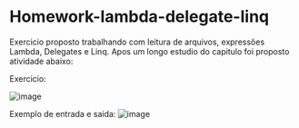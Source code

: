# Homework-lambda-delegate-linq

Exercicio proposto trabalhando com leitura de arquivos, expressões Lambda, Delegates e Linq. 
Apos um longo estudio do capitulo foi proposto atividade abaixo:

Exercicio:

![image](https://user-images.githubusercontent.com/50780211/111539624-da05a780-874c-11eb-8522-f34f0827770b.png)

Exemplo de entrada e saida:
![image](https://user-images.githubusercontent.com/50780211/111539854-251fba80-874d-11eb-82f0-8290b10eed43.png)
